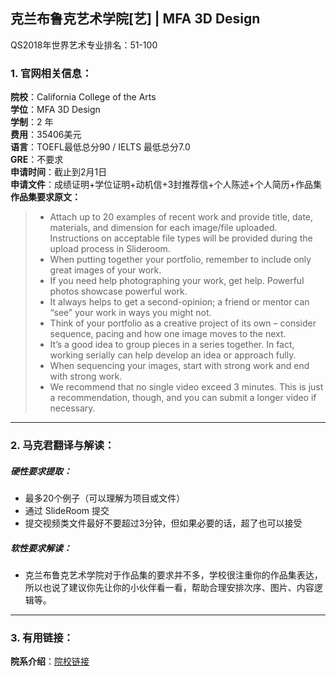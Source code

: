## 克兰布鲁克艺术学院[艺] | MFA 3D Design
QS2018年世界艺术专业排名：51-100
### 1. 官网相关信息：

**院校**：California College of the Arts  
**学位**：MFA 3D Design  
**学制**：2 年  
**费用**：35406美元  
**语言**：TOEFL最低总分90 / IELTS 最低总分7.0  
**GRE**：不要求    
**申请时间**：截止到2月1日  
**申请文件**：成绩证明+学位证明+动机信+3封推荐信+个人陈述+个人简历+作品集  
**作品集要求原文：**   

> - Attach up to 20 examples of recent work and provide title, date, materials, and dimension for each image/file uploaded. Instructions on acceptable file types will be provided during the upload process in Slideroom.  
> - When putting together your portfolio, remember to include only great images of your work.
> - If you need help photographing your work, get help. Powerful photos showcase powerful work.
> - It always helps to get a second-opinion; a friend or mentor can “see” your work in ways you might not.  
> - Think of your portfolio as a creative project of its own – consider sequence, pacing and how one image moves to the next.
> - It’s a good idea to group pieces in a series together. In fact, working serially can help develop an idea or approach fully.
> - When sequencing your images, start with strong work and end with strong work.
> - We recommend that no single video exceed 3 minutes. This is just a recommendation, though, and you can submit a longer video if necessary.



---


### 2. 马克君翻译与解读：

##### 硬性要求提取：
- 最多20个例子（可以理解为项目或文件）  
- 通过 SlideRoom 提交  
- 提交视频类文件最好不要超过3分钟，但如果必要的话，超了也可以接受

##### 软性要求解读：
- 克兰布鲁克艺术学院对于作品集的要求并不多，学校很注重你的作品集表达，所以也说了建议你先让你的小伙伴看一看，帮助合理安排次序、图片、内容逻辑等。


---


### 3. 有用链接：

**院系介绍**：[院校链接](https://cranbrookart.edu/departments/3d-design/)  
